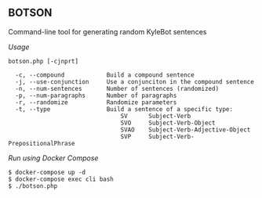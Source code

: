 BOTSON
------

Command-line tool for generating random KyleBot sentences

*Usage*
```
botson.php [-cjnprt]

  -c, --compound            Build a compound sentence
  -j, --use-conjunction     Use a conjunciton in the compound sentence
  -n, --num-sentences       Number of sentences (randomized)
  -p, --num-paragraphs      Number of paragraphs
  -r, --randomize           Randomize parameters
  -t, --type                Build a sentence of a specific type:
                                SV      Subject-Verb
                                SVO     Subject-Verb-Object
                                SVAO    Subject-Verb-Adjective-Object
                                SVP     Subject-Verb-PrepositionalPhrase
```

*Run using Docker Compose*
```
$ docker-compose up -d
$ docker-compose exec cli bash
$ ./botson.php
```


